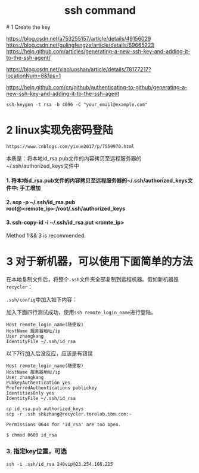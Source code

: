 <h1 align="center">ssh command</h1>
# 1 Create the key

https://blog.csdn.net/a753255157/article/details/49156029
https://blog.csdn.net/gulingfengze/article/details/69665223
https://help.github.com/articles/generating-a-new-ssh-key-and-adding-it-to-the-ssh-agent/

https://blog.csdn.net/xiaoluoshan/article/details/78177217?locationNum=8&fps=1



https://help.github.com/cn/github/authenticating-to-github/generating-a-new-ssh-key-and-adding-it-to-the-ssh-agent



```shell
ssh-keygen -t rsa -b 4096 -C "your_email@example.com"
```

# 2 linux实现免密码登陆

```shell
https://www.cnblogs.com/yixue2017/p/7559970.html
```
本质是：将本地id_rsa.pub文件的内容拷贝至远程服务器的~/.ssh/authorized_keys文件中

#### 1. 将本地id_rsa.pub文件的内容拷贝至远程服务器的~/.ssh/authorized_keys文件中: 手工增加

#### 2. scp -p ~/.ssh/id_rsa.pub root@<remote_ip>:/root/.ssh/authorized_keys

#### 3. ssh-copy-id -i ~/.ssh/id_rsa.put <romte_ip>

Method 1 && 3 is recommended.



# 3 对于新机器，可以使用下面简单的方法

在本地复制文件后，将整个`.ssh`文件夹全部复制到远程机器。假如新机器是`recycler`：

`.ssh/config`中加入如下内容：



加入下面四行测试成功，使用`ssh remote_login_name`进行登陆。

```shell
Host remote_login_name(随便取)
HostName 服务器地址/ip
User zhangkang
IdentityFile ~/.ssh/id_rsa
```





以下7行加入后没反应，应该是有错误

```shell
Host remote_login_name(随便取)
HostName 服务器地址/ip
User zhangkang
PubkeyAuthentication yes
PreferredAuthentications publickey
IdentitiesOnly yes
IdentityFile ~/.ssh/id_rsa
```





```shell
cp id_rsa.pub authorized_keys
scp -r .ssh shkzhang@recycler.torolab.ibm.com:~
```



```shell
Permissions 0644 for 'id_rsa' are too open.

$ chmod 0600 id_rsa
```





### 3. 指定key位置，可选

```shell
ssh -i .ssh/id_rsa 240vip@23.254.166.215
```

